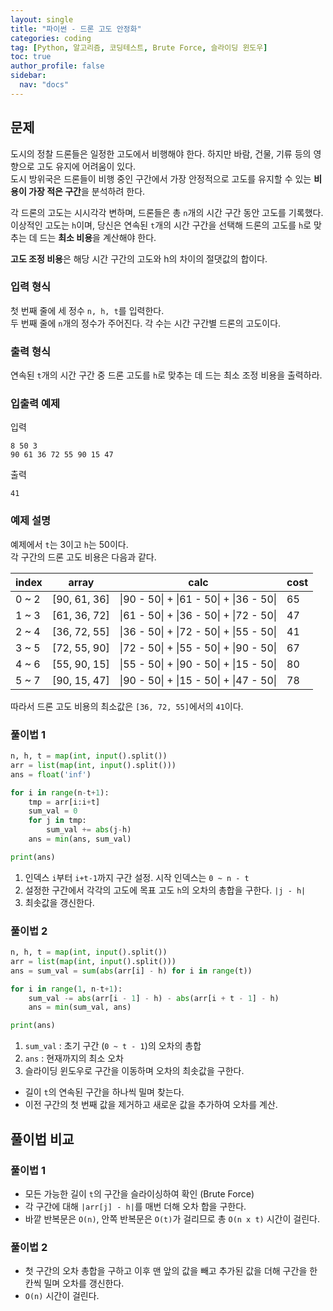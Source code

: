 ```yaml
---
layout: single
title: "파이썬 - 드론 고도 안정화"
categories: coding
tag: [Python, 알고리즘, 코딩테스트, Brute Force, 슬라이딩 윈도우]
toc: true
author_profile: false
sidebar:
  nav: "docs"
---
```


## 문제
도시의 정찰 드론들은 일정한 고도에서 비행해야 한다. 하지만 바람, 건물, 기류 등의 영향으로 고도 유지에 어려움이 있다. <br>
도시 방위국은 드론들이 비행 중인 구간에서 가장 안정적으로 고도를 유지할 수 있는 **비용이 가장 적은 구간**을 분석하려 한다.

각 드론의 고도는 시시각각 변하며, 드론들은 총 `n`개의 시간 구간 동안 고도를 기록했다. <br> 
이상적인 고도는 `h`이며, 당신은 연속된 `t`개의 시간 구간을 선택해 드론의 고도를 `h`로 맞추는 데 드는 **최소 비용**을 계산해야 한다.

**고도 조정 비용**은 해당 시간 구간의 고도와 h의 차이의 절댓값의 합이다.

### 입력 형식
첫 번째 줄에 세 정수 `n, h, t`를 입력한다. <br>
두 번째 줄에 `n`개의 정수가 주어진다. 각 수는 시간 구간별 드론의 고도이다. <br>

### 출력 형식
연속된 `t`개의 시간 구간 중 드론 고도를 `h`로 맞추는 데 드는 최소 조정 비용을 출력하라.

### 입출력 예제
입력
```
8 50 3
90 61 36 72 55 90 15 47
```
출력
```
41
```

### 예제 설명
예제에서 `t`는 3이고 `h`는 50이다. <br>
각 구간의 드론 고도 비용은 다음과 같다.

|index|array|calc|cost|
|-----|-----|----|----|
|0 ~ 2|[90, 61, 36]| \|90 - 50\| + \|61 - 50\| + \|36 - 50\| | 65|
|1 ~ 3|[61, 36, 72]| \|61 - 50\| + \|36 - 50\| + \|72 - 50\| | 47|
|2 ~ 4|[36, 72, 55]| \|36 - 50\| + \|72 - 50\| + \|55 - 50\| | 41|
|3 ~ 5|[72, 55, 90]| \|72 - 50\| + \|55 - 50\| + \|90 - 50\| | 67|
|4 ~ 6|[55, 90, 15]| \|55 - 50\| + \|90 - 50\| + \|15 - 50\| | 80|
|5 ~ 7|[90, 15, 47]| \|90 - 50\| + \|15 - 50\| + \|47 - 50\| | 78|

따라서 드론 고도 비용의 최소값은 `[36, 72, 55]`에서의 `41`이다.

### 풀이법 1
```python
n, h, t = map(int, input().split())
arr = list(map(int, input().split()))
ans = float('inf')

for i in range(n-t+1):
    tmp = arr[i:i+t]
    sum_val = 0
    for j in tmp:
        sum_val += abs(j-h)
    ans = min(ans, sum_val)

print(ans)
```

1. 인덱스 `i`부터 `i+t-1`까지 구간 설정. 시작 인덱스는 `0 ~ n - t`
2. 설정한 구간에서 각각의 고도에 목표 고도 `h`의 오차의 총합을 구한다. `|j - h|`
3. 최솟값을 갱신한다.

### 풀이법 2
```python
n, h, t = map(int, input().split())
arr = list(map(int, input().split()))
ans = sum_val = sum(abs(arr[i] - h) for i in range(t))

for i in range(1, n-t+1):
    sum_val -= abs(arr[i - 1] - h) - abs(arr[i + t - 1] - h)
    ans = min(sum_val, ans)

print(ans)
```

1. `sum_val` : 초기 구간 (`0 ~ t - 1`)의 오차의 총합
2. `ans` : 현재까지의 최소 오차
3. 슬라이딩 윈도우로 구간을 이동하며 오차의 최솟값을 구한다.
  - 길이 `t`의 연속된 구간을 하나씩 밀며 찾는다.
  - 이전 구간의 첫 번째 값을 제거하고 새로운 값을 추가하여 오차를 계산.

## 풀이법 비교
### 풀이법 1
- 모든 가능한 길이 `t`의 구간을 슬라이싱하여 확인 (Brute Force)
- 각 구간에 대해 `|arr[j] - h|`를 매번 더해 오차 합을 구한다.
- 바깥 반복문은 <code>O(n)</code>, 안쪽 반복문은 <code>O(t)</code>가 걸리므로 총 <code>O(n x t)</code> 시간이 걸린다.

### 풀이법 2
- 첫 구간의 오차 총합을 구하고 이후 맨 앞의 값을 빼고 추가된 값을 더해 구간을 한 칸씩 밀며 오차를 갱신한다.
- <code>O(n)</code> 시간이 걸린다.
